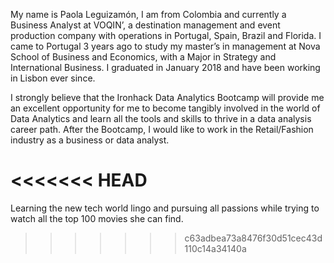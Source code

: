 My name is Paola Leguizamón, I am from Colombia and currently a Business Analyst at VOQIN’, a destination management and event production company with operations in Portugal, Spain, Brazil and Florida. I came to Portugal 3 years ago to study my master’s in management at Nova School of Business and Economics, with a Major in Strategy and International Business. I graduated in January 2018 and have been working in Lisbon ever since.

I strongly believe that the Ironhack Data Analytics Bootcamp will provide me an excellent opportunity for me to become tangibly involved in the world of Data Analytics and learn all the tools and skills to thrive in a data analysis career path. After the Bootcamp, I would like to work in the Retail/Fashion industry as a business or data analyst. 

<<<<<<< HEAD
=======
Learning the new tech world lingo and pursuing all passions while trying to watch all the top 100 movies she can find.
>>>>>>> c63adbea73a8476f30d51cec43d110c14a34140a
